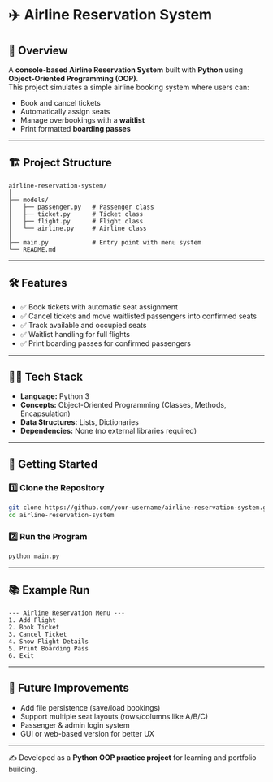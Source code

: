 # ✈️ Airline Reservation System  

## 📌 Overview  
A **console-based Airline Reservation System** built with **Python** using **Object-Oriented Programming (OOP)**.  
This project simulates a simple airline booking system where users can:  
- Book and cancel tickets  
- Automatically assign seats  
- Manage overbookings with a **waitlist**  
- Print formatted **boarding passes**  

---

## 🏗️ Project Structure  
```
airline-reservation-system/
│
├── models/
│   ├── passenger.py   # Passenger class
│   ├── ticket.py      # Ticket class
│   ├── flight.py      # Flight class
│   └── airline.py     # Airline class
│
├── main.py            # Entry point with menu system
└── README.md
```

---

## 🛠️ Features  
- ✅ Book tickets with automatic seat assignment  
- ✅ Cancel tickets and move waitlisted passengers into confirmed seats  
- ✅ Track available and occupied seats  
- ✅ Waitlist handling for full flights  
- ✅ Print boarding passes for confirmed passengers  

---

## 🧑‍💻 Tech Stack  
- **Language:** Python 3  
- **Concepts:** Object-Oriented Programming (Classes, Methods, Encapsulation)  
- **Data Structures:** Lists, Dictionaries  
- **Dependencies:** None (no external libraries required)  

---

## 🚀 Getting Started  

### 1️⃣ Clone the Repository  
```bash
git clone https://github.com/your-username/airline-reservation-system.git
cd airline-reservation-system
```

### 2️⃣ Run the Program  
```bash
python main.py
```

---

## 📚 Example Run  
```
--- Airline Reservation Menu ---
1. Add Flight
2. Book Ticket
3. Cancel Ticket
4. Show Flight Details
5. Print Boarding Pass
6. Exit
```

---

## 🔮 Future Improvements  
- Add file persistence (save/load bookings)  
- Support multiple seat layouts (rows/columns like A/B/C)  
- Passenger & admin login system  
- GUI or web-based version for better UX  

---

✍️ Developed as a **Python OOP practice project** for learning and portfolio building.  
